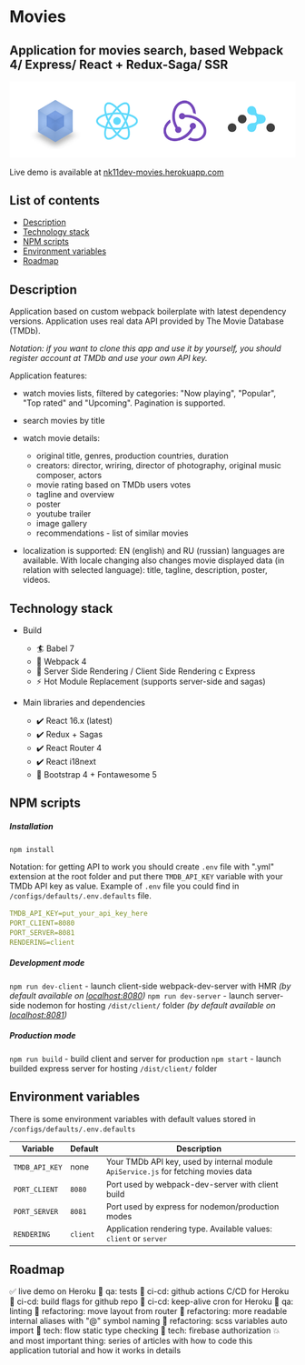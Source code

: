 # Movies 
## Application for movies search, based Webpack 4/ Express/ React + Redux-Saga/ SSR
<img src="src/assets/img/build-stack.gif">

Live demo is available at [nk11dev-movies.herokuapp.com](https://nk11dev-movies.herokuapp.com/)

## List of contents

- [Description](#Description)
- [Technology stack](#Technology-stack)
- [NPM scripts](#NPM-scripts)
- [Environment variables](#Environment-variables)
- [Roadmap](#Roadmap)

## Description
Application based on custom webpack boilerplate with latest dependency versions. Application uses real data API provided by The Movie Database (TMDb). 

*Notation: if you want to clone this app and use it by yourself, you should register account at TMDb and use your own API key.* 

Application features: 
- watch movies lists, filtered by categories: "Now playing", "Popular", "Top rated" and "Upcoming". Pagination is supported.
- search movies by title
- watch movie details:
    - original title, genres, production countries, duration
    - creators: director, wriring, director of photography, original music composer, actors
    - movie rating based on TMDb users votes
    - tagline and overview
    - poster
    - youtube trailer 
    - image gallery
    - recommendations - list of similar movies
    
- localization is supported: EN (english) and RU (russian) languages are available. With locale changing also changes movie displayed data (in relation with selected language): title, tagline, description, poster, videos.

## Technology stack

- Build
    - 🏄 Babel 7
    - 🎁 Webpack 4
    - 🚀 Server Side Rendering / Client Side Rendering с Express
    - ⚡ Hot Module Replacement  (supports server-side and sagas)

- Main libraries and dependencies
  - ✔️ React 16.x (latest)
  - ✔️ Redux + Sagas
  - ✔️ React Router 4
  - ✔️ React i18next
  - 🍦️ Bootstrap 4 + Fontawesome 5

## NPM scripts
##### Installation
`npm install`

Notation: for getting API to work you should create `.env` file with ".yml" extension at the root folder and put there `TMDB_API_KEY` variable with your TMDb API key as value.
Example of `.env` file you could find in `/configs/defaults/.env.defaults` file.
```yaml
TMDB_API_KEY=put_your_api_key_here
PORT_CLIENT=8080
PORT_SERVER=8081
RENDERING=client
```


##### Development mode
`npm run dev-client` - launch client-side webpack-dev-server with HMR *(by default available on [localhost:8080](http://localhost:8080))*
`npm run dev-server` - launch server-side nodemon for hosting `/dist/client/` folder *(by default available on [localhost:8081](http://localhost:8081))*

##### Production mode
`npm run build` - build client and server for production
`npm start` - launch builded express server for hosting `/dist/client/` folder 

## Environment variables

There is some environment variables with default values stored in `/configs/defaults/.env.defaults`

| Variable         | Default            | Description                                                      
| ---------------- | ------------------ |------------------ |
| `TMDB_API_KEY` | none | Your TMDb API key, used by internal module `ApiService.js` for fetching movies data |
| `PORT_CLIENT` | `8080` | Port used by webpack-dev-server with client build |
| `PORT_SERVER` | `8081` | Port used by express for nodemon/production modes |
| `RENDERING` | `client` | Application rendering type. Available values: `client` or `server` |

## Roadmap
✅ live  demo on Heroku
🔲 qa: tests
🔲 ci-cd: github actions C/CD for Heroku
🔲 ci-cd: build flags for github repo
🔲 ci-cd: keep-alive cron for Heroku
🔲 qa: linting
🔲 refactoring: move layout from router
🔲 refactoring: more readable internal aliases with "@" symbol naming
🔲 refactoring: scss variables auto import
🔲 tech: flow static type checking
🔲 tech: firebase authorization
💥 and most important thing: series of articles with how to code this application tutorial and how it works in details
